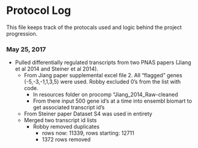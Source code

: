 # Protocol Log
This file keeps track of the protocals used and logic
behind the project progression.

### May 25, 2017
- Pulled differentially regulated transcripts from two PNAS papers (Jiang et al 2014 and Steiner et al 2014). 
    - From Jiang paper supplemental excel file 2. All “flagged” genes (-5,-3,-1,1,3,5) were used. Robby excluded 0’s from the list with code.
        - In resources folder on procomp “Jiang_2014_Raw-cleaned
        - From there input 500 gene id’s at a time into ensembl biomart to get associated transcript id’s
    - From Steiner paper Dataset S4 was used in entirety
    - Merged two transcript id lists
        - Robby removed duplicates
            - rows now: 11339, rows starting: 12711
            - 1372 rows removed

